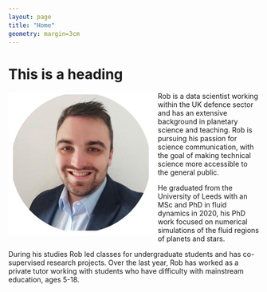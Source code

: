 ```yaml
---
layout: page
title: "Home"
geometry: margin=3cm
---
```



# This is a heading
  

<img src="./images/RL-photo.png" align="left" width="300px"/>

Rob is a data scientist working within the UK defence sector and has an extensive background in planetary science and teaching. Rob is pursuing his passion for science communication, with the goal of making technical science more accessible to the general public.

He graduated from the University of Leeds with an MSc and PhD in fluid dynamics in 2020, his PhD work focused on numerical simulations of the fluid regions of planets and stars.

During his studies Rob led classes for undergraduate students and has co-supervised research projects. Over the last year, Rob has worked as a private tutor working with students who have difficulty with mainstream education, ages 5-18.

<br clear="left"/>








